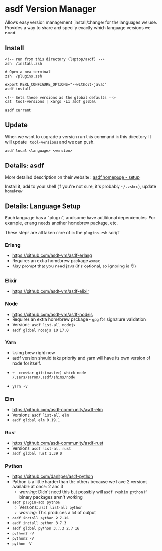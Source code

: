 # asdf Version Manager

Allows easy version management (install/change) for the languages we use.
Provides a way to share and specify exactly which language versions we need

## Install

```
<!-- run from this directory (laptop/asdf) -->
zsh ./install.zsh

# Open a new terminal
zsh ./plugins.zsh

export KERL_CONFIGURE_OPTIONS="--without-javac"
asdf install

<!-- Sets these versions as the global defaults -->
cat .tool-versions | xargs -L1 asdf global

asdf current
```

## Update

When we want to upgrade a version run this command in this directory. It will update `.tool-versions` and we can push.

```
asdf local <language> <version>
```


## Details: asdf

More detailed description on their website : [asdf homepage - setup](https://asdf-vm.com/#/core-manage-asdf-vm)

Install it, add to your shell (if you're not sure, it's probably `~/.zshrc`), update `homebrew`



## Details: Language Setup

Each language has a "plugin", and some have additional dependencies.
For example, erlang needs another homebrew package, etc.

These steps are all taken care of in the `plugins.zsh` script

### Erlang
* https://github.com/asdf-vm/asdf-erlang
* Requires an extra homebrew package `wxmac`
* May prompt that you need java (it's optional, so ignoring is 👌)

### Elixir
* https://github.com/asdf-vm/asdf-elixir


### Node
* https://github.com/asdf-vm/asdf-nodejs
* Requires an extra homebrew package - `gpg` for signature validation
* Versions: `asdf list-all nodejs`
* `asdf global nodejs 10.17.0`


### Yarn
* Using brew right now
* asdf version should take priority and yarn will have its own version of node for itself.
* ```
  ➜  crowbar git:(master) which node
  /Users/aaron/.asdf/shims/node
  ```
* `yarn -v`

### Elm
* https://github.com/asdf-community/asdf-elm
* Versions: `asdf list-all elm`
* `asdf global elm 0.19.1`


### Rust
* https://github.com/asdf-community/asdf-rust
* Versions: `asdf list-all rust`
* `asdf global rust 1.39.0`


### Python
* https://github.com/danhper/asdf-python
* Python is a little harder than the others because we have 2 versions available at once: 2 and 3
  * _warning_: Didn't need this but possibly will `asdf reshim python` if binary packages aren't working
* `asdf plugin-add python`
  * Versions: `asdf list-all python`
  * _warning_: This produces a lot of output
* `asdf install python 2.7.16`
* `asdf install python 3.7.3`
* `asdf global python 3.7.3 2.7.16`
* `python3 -V`
* `python2 -V`
* `python -V`
